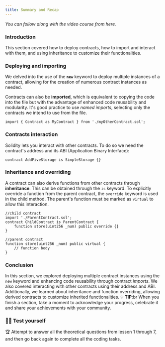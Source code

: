 ```yaml
---
title: Summary and Recap
---
```


_You can follow along with the video course from here._

### Introduction

This section covered how to deploy contracts, how to import and interact with them, and using inheritance to customize their functionalities.

### Deploying and importing

We delved into the use of the **`new`** keyword to deploy multiple instances of a contract, allowing for the creation of numerous contract instances as needed.

Contracts can also be **imported**, which is equivalent to copying the code into the file but with the advantage of enhanced code reusability and modularity. It's good practice to use _named imports_, selecting only the contracts we intend to use from the file.

```solidity
import { Contract as MyContract } from './myOtherContract.sol';
```

### Contracts interaction

Solidity lets you interact with other contracts. To do so we need the contract's address and its ABI (Application Binary Interface):

```solidity
contract AddFiveStorage is SimpleStorage {}
```

### Inheritance and overriding

A contract can also derive functions from other contracts through **inheritance**. This can be obtained through the `is` keyword.
To explicitly override a function from the parent contract, the `override` keyword is used in the child method. The parent's function must be marked as `virtual` to allow this interaction.

```solidity
//child contract
import './ParentContract.sol';
contract ChildContract is ParentContract {
    function store(uint256 _num) public override {}
}
```

```solidity
//parent contract
function store(uint256 _num) public virtual {
    // function body
}
```

### Conclusion

In this section, we explored deploying multiple contract instances using the `new` keyword and enhancing code reusability through contract _imports_. We also covered interacting with other contracts using their address and ABI. Additionally, we learned about inheritance and function overriding, allowing derived contracts to customize inherited functionalities.
💡 **TIP**:br
When you finish a section, take a moment to acknowledge your progress, celebrate it and share your achievements with your community.

### 🧑‍💻 Test yourself

🏆 Attempt to answer all the theoretical questions from lesson 1 through 7, and then go back again to complete all the coding tasks.
